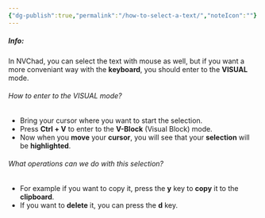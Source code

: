 ```yaml
---
{"dg-publish":true,"permalink":"/how-to-select-a-text/","noteIcon":""}
---
```


##### Info:
In NVChad, you can select the text with mouse as well, but if you want a more conveniant way with the **keyboard**, you should enter to the **VISUAL** mode. 

###### How to enter to the VISUAL mode?
- Bring your cursor where you want to start the selection.
- Press **Ctrl + V** to enter to the **V-Block** (Visual Block) mode.
- Now when you **move** your **cursor**, you will see that your **selection** will be **highlighted**.

###### What operations can we do with this selection?
- For example if you want to copy it, press the **y** key to **copy** it to the **clipboard**.
- If you want to **delete** it, you can press the **d** key.
